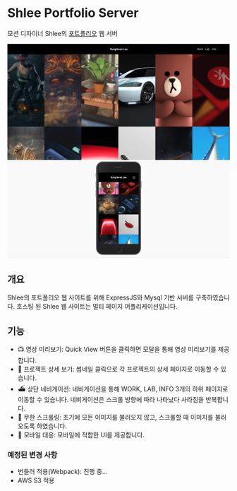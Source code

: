 # Shlee Portfolio Server
모션 디자이너 Shlee의 [포트폴리오](https://www.sunghwanlee.com/) 웹 서버

![screenshot1](images/screenshot1.png)
![screenshot2](images/screenshot2.png)

## 개요
Shlee의 포트폴리오 웹 사이트를 위해 ExpressJS와 Mysql 기반 서버를 구축하였습니다. 호스팅 된 Shlee 웹 사이트는 멀티 페이지 어플리케이션입니다. 

## 기능
* 📺 영상 미리보기: Quick View 버튼을 클릭하면 모달을 통해 영상 미리보기를 제공합니다.
* 💾 프로젝트 상세 보기: 썸네일 클릭으로 각 프로젝트의 상세 페이지로 이동할 수 있습니다.
* ⛴ 상단 네비게이션: 네비게이션을 통해 WORK, LAB, INFO 3개의 하위 페이지로 이동할 수 있습니다. 네비게이션은 스크롤 방향에 따라 나타났다 사라짐을 반복합니다.
* 🎰 무한 스크롤링: 초기에 모든 이미지를 불러오지 않고, 스크롤할 때 이미지를 불러오도록 하였습니다.
* 📱 모바일 대응: 모바일에 적합한 UI를 제공합니다.
### 예정된 변경 사항
* 번들러 적용(Webpack): 진행 중...
* AWS S3 적용